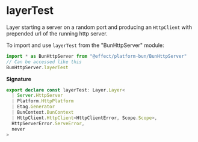 # layerTest

Layer starting a server on a random port and producing an `HttpClient`
with prepended url of the running http server.

To import and use `layerTest` from the "BunHttpServer" module:

```ts
import * as BunHttpServer from "@effect/platform-bun/BunHttpServer"
// Can be accessed like this
BunHttpServer.layerTest
```

**Signature**

```ts
export declare const layerTest: Layer.Layer<
  | Server.HttpServer
  | Platform.HttpPlatform
  | Etag.Generator
  | BunContext.BunContext
  | HttpClient.HttpClient<HttpClientError, Scope.Scope>,
  HttpServerError.ServeError,
  never
>
```
